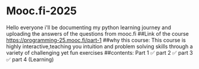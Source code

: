 # Mooc.fi-2025
Hello everyone i'll be documenting my python learning journey and uploading the answers of the questions from mooc.fi 
##Link of the course
https://programming-25.mooc.fi/part-1
##why this course:
        This course is highly interactive,teaching you intuition and problem solving skills through a variety of challenging yet fun exercises
##contents:
        Part 1 ✅
        part 2 ✅
        part 3 ✅
        part 4 (Learning)
          

